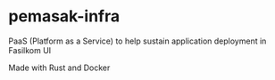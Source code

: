 # pemasak-infra
PaaS (Platform as a Service) to help sustain application deployment in Fasilkom UI

Made with Rust and Docker

